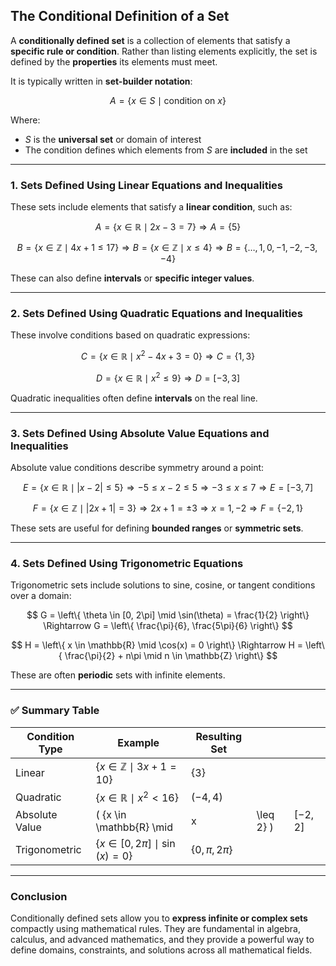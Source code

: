 ## **The Conditional Definition of a Set**

A **conditionally defined set** is a collection of elements that satisfy a **specific rule or condition**. 
Rather than listing elements explicitly, the set is defined by the **properties** its elements must meet.

It is typically written in **set-builder notation**:

$$
A = \{ x \in S \mid \text{condition on } x \}
$$

Where:

* $`S`$ is the **universal set** or domain of interest
* The condition defines which elements from $`S`$ are **included** in the set

---

### **1. Sets Defined Using Linear Equations and Inequalities**

These sets include elements that satisfy a **linear condition**, such as:

$$
A = \{ x \in \mathbb{R} \mid 2x - 3 = 7 \}
\Rightarrow A = \{5\}
$$

$$
B = \{ x \in \mathbb{Z} \mid 4x + 1 \leq 17 \}
\Rightarrow B = \{ x \in \mathbb{Z} \mid x \leq 4 \}
\Rightarrow B = \{\ldots, 1, 0, -1, -2, -3, -4\}
$$

These can also define **intervals** or **specific integer values**.

---

### **2. Sets Defined Using Quadratic Equations and Inequalities**

These involve conditions based on quadratic expressions:

$$
C = \{ x \in \mathbb{R} \mid x^2 - 4x + 3 = 0 \}
\Rightarrow C = \{1, 3\}
$$

$$
D = \{ x \in \mathbb{R} \mid x^2 \leq 9 \}
\Rightarrow D = [-3, 3]
$$

Quadratic inequalities often define **intervals** on the real line.

---

### **3. Sets Defined Using Absolute Value Equations and Inequalities**

Absolute value conditions describe symmetry around a point:

$$
E = \{ x \in \mathbb{R} \mid |x - 2| \leq 5 \}
\Rightarrow -5 \leq x - 2 \leq 5 \Rightarrow -3 \leq x \leq 7
\Rightarrow E = [-3, 7]
$$

$$
F = \{ x \in \mathbb{Z} \mid |2x + 1| = 3 \}
\Rightarrow 2x + 1 = \pm 3 \Rightarrow x = 1, -2
\Rightarrow F = \{-2, 1\}
$$

These sets are useful for defining **bounded ranges** or **symmetric sets**.

---

### **4. Sets Defined Using Trigonometric Equations**

Trigonometric sets include solutions to sine, cosine, or tangent conditions over a domain:

$$
G = \left\{ \theta \in [0, 2\pi] \mid \sin(\theta) = \frac{1}{2} \right\}
\Rightarrow G = \left\{ \frac{\pi}{6}, \frac{5\pi}{6} \right\}
$$

$$
H = \left\{ x \in \mathbb{R} \mid \cos(x) = 0 \right\}
\Rightarrow H = \left\{ \frac{\pi}{2} + n\pi \mid n \in \mathbb{Z} \right\}
$$

These are often **periodic** sets with infinite elements.

---

### ✅ Summary Table

| Condition Type | Example                                 | Resulting Set      |           |           |
| -------------- | --------------------------------------- | ------------------ | --------- | --------- |
| Linear         | $`\{x \in \mathbb{Z} \mid 3x + 1 = 10\}`$ | $`\{3\}`$            |           |           |
| Quadratic      | $`\{x \in \mathbb{R} \mid x^2 < 16\}`$    | $`(-4, 4)`$          |           |           |
| Absolute Value | ( {x \in \mathbb{R} \mid                | x                  | \leq 2} ) | $[-2, 2]$ |
| Trigonometric  | $`\{x \in [0, 2\pi] \mid \sin(x) = 0 \}`$ | $`\{0, \pi, 2\pi\}`$ |           |           |

---

### **Conclusion**

Conditionally defined sets allow you to **express infinite or complex sets** compactly using mathematical rules. 
They are fundamental in algebra, calculus, and advanced mathematics, and they provide a powerful way to define domains, 
constraints, and solutions across all mathematical fields.

